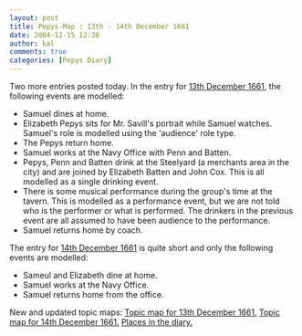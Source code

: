 ```yaml
---
layout: post
title: Pepys-Map : 13th - 14th December 1661
date: 2004-12-15 12:38
author: kal
comments: true
categories: [Pepys Diary]
---
```

Two more entries posted today.
In the entry for <a href="http://www.pepysdiary.com/archive/1661/12/13/index.php">13th December 1661</a>, the following events are modelled:
<ul>
<li>Samuel dines at home.</li>
<li>Elizabeth Pepys sits for Mr. Savill's portrait while Samuel watches. Samuel's role is modelled using the 'audience' role type.</li>
<li>The Pepys return home.</li>
<li>Samuel works at the Navy Office with Penn and Batten.</li>
<li>Pepys, Penn and Batten drink at the Steelyard (a merchants area in the city) and are joined by Elizabeth Batten and John Cox. This is all modelled as a single drinking event.</li>
<li>There is some musical performance during the group's time at the tavern. This is modelled as a performance event, but we are not told who is the performer or what is performed. The drinkers in the previous event are all assumed to have been audience to the performance.</li>
<li>Samuel returns home by coach.</li>
</ul>
The entry for <a href="http://www.pepysdiary.com/archive/1661/12/14/index.php">14th December 1661</a> is quite short and only the following events are modelled:
<ul>
<li>Sameul and Elizabeth dine at home.</li>
<li>Samuel works at the Navy Office.</li>
<li>Samuel returns home from the office.</li>
</ul>

<!--more-->
New and updated topic maps:
<a href="http://www.techquila.com/blog/archives/16611213.ltm">Topic map for 13th December 1661.</a>
<a href="http://www.techquila.com/blog/archives/16611214.ltm">Topic map for 14th December 1661.</a>
<a href="http://www.techquila.com/blog/archives/pepys-diary-places.ltm">Places in the diary.</a>

